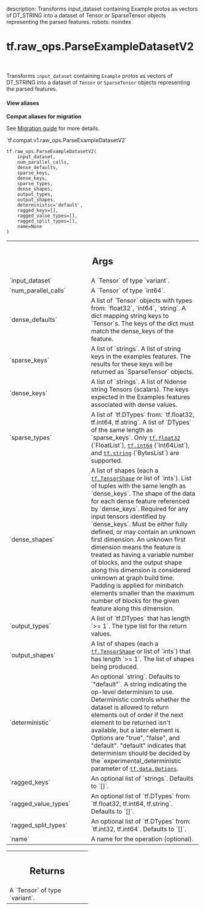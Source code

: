 description: Transforms input_dataset containing Example protos as vectors of DT_STRING into a dataset of Tensor or SparseTensor objects representing the parsed features.
robots: noindex

# tf.raw_ops.ParseExampleDatasetV2

<!-- Insert buttons and diff -->

<table class="tfo-notebook-buttons tfo-api nocontent" align="left">

</table>



Transforms `input_dataset` containing `Example` protos as vectors of DT_STRING into a dataset of `Tensor` or `SparseTensor` objects representing the parsed features.


<section class="expandable">
  <h4 class="showalways">View aliases</h4>
  <p>
<b>Compat aliases for migration</b>
<p>See
<a href="https://www.tensorflow.org/guide/migrate">Migration guide</a> for
more details.</p>
<p>`tf.compat.v1.raw_ops.ParseExampleDatasetV2`</p>
</p>
</section>

<pre class="devsite-click-to-copy prettyprint lang-py tfo-signature-link">
<code>tf.raw_ops.ParseExampleDatasetV2(
    input_dataset,
    num_parallel_calls,
    dense_defaults,
    sparse_keys,
    dense_keys,
    sparse_types,
    dense_shapes,
    output_types,
    output_shapes,
    deterministic=&#x27;default&#x27;,
    ragged_keys=[],
    ragged_value_types=[],
    ragged_split_types=[],
    name=None
)
</code></pre>



<!-- Placeholder for "Used in" -->


<!-- Tabular view -->
 <table class="responsive fixed orange">
<colgroup><col width="214px"><col></colgroup>
<tr><th colspan="2"><h2 class="add-link">Args</h2></th></tr>

<tr>
<td>
`input_dataset`<a id="input_dataset"></a>
</td>
<td>
A `Tensor` of type `variant`.
</td>
</tr><tr>
<td>
`num_parallel_calls`<a id="num_parallel_calls"></a>
</td>
<td>
A `Tensor` of type `int64`.
</td>
</tr><tr>
<td>
`dense_defaults`<a id="dense_defaults"></a>
</td>
<td>
A list of `Tensor` objects with types from: `float32`, `int64`, `string`.
A dict mapping string keys to `Tensor`s.
The keys of the dict must match the dense_keys of the feature.
</td>
</tr><tr>
<td>
`sparse_keys`<a id="sparse_keys"></a>
</td>
<td>
A list of `strings`.
A list of string keys in the examples features.
The results for these keys will be returned as `SparseTensor` objects.
</td>
</tr><tr>
<td>
`dense_keys`<a id="dense_keys"></a>
</td>
<td>
A list of `strings`.
A list of Ndense string Tensors (scalars).
The keys expected in the Examples features associated with dense values.
</td>
</tr><tr>
<td>
`sparse_types`<a id="sparse_types"></a>
</td>
<td>
A list of `tf.DTypes` from: `tf.float32, tf.int64, tf.string`.
A list of `DTypes` of the same length as `sparse_keys`.
Only <a href="../../tf.md#float32"><code>tf.float32</code></a> (`FloatList`), <a href="../../tf.md#int64"><code>tf.int64</code></a> (`Int64List`),
and <a href="../../tf.md#string"><code>tf.string</code></a> (`BytesList`) are supported.
</td>
</tr><tr>
<td>
`dense_shapes`<a id="dense_shapes"></a>
</td>
<td>
A list of shapes (each a <a href="../../tf/TensorShape.md"><code>tf.TensorShape</code></a> or list of `ints`).
List of tuples with the same length as `dense_keys`.
The shape of the data for each dense feature referenced by `dense_keys`.
Required for any input tensors identified by `dense_keys`.  Must be
either fully defined, or may contain an unknown first dimension.
An unknown first dimension means the feature is treated as having
a variable number of blocks, and the output shape along this dimension
is considered unknown at graph build time.  Padding is applied for
minibatch elements smaller than the maximum number of blocks for the
given feature along this dimension.
</td>
</tr><tr>
<td>
`output_types`<a id="output_types"></a>
</td>
<td>
A list of `tf.DTypes` that has length `>= 1`.
The type list for the return values.
</td>
</tr><tr>
<td>
`output_shapes`<a id="output_shapes"></a>
</td>
<td>
A list of shapes (each a <a href="../../tf/TensorShape.md"><code>tf.TensorShape</code></a> or list of `ints`) that has length `>= 1`.
The list of shapes being produced.
</td>
</tr><tr>
<td>
`deterministic`<a id="deterministic"></a>
</td>
<td>
An optional `string`. Defaults to `"default"`.
A string indicating the op-level determinism to use. Deterministic controls
whether the dataset is allowed to return elements out of order if the next
element to be returned isn't available, but a later element is. Options are
"true", "false", and "default". "default" indicates that determinism should be
decided by the `experimental_deterministic` parameter of <a href="../../tf/data/Options.md"><code>tf.data.Options</code></a>.
</td>
</tr><tr>
<td>
`ragged_keys`<a id="ragged_keys"></a>
</td>
<td>
An optional list of `strings`. Defaults to `[]`.
</td>
</tr><tr>
<td>
`ragged_value_types`<a id="ragged_value_types"></a>
</td>
<td>
An optional list of `tf.DTypes` from: `tf.float32, tf.int64, tf.string`. Defaults to `[]`.
</td>
</tr><tr>
<td>
`ragged_split_types`<a id="ragged_split_types"></a>
</td>
<td>
An optional list of `tf.DTypes` from: `tf.int32, tf.int64`. Defaults to `[]`.
</td>
</tr><tr>
<td>
`name`<a id="name"></a>
</td>
<td>
A name for the operation (optional).
</td>
</tr>
</table>



<!-- Tabular view -->
 <table class="responsive fixed orange">
<colgroup><col width="214px"><col></colgroup>
<tr><th colspan="2"><h2 class="add-link">Returns</h2></th></tr>
<tr class="alt">
<td colspan="2">
A `Tensor` of type `variant`.
</td>
</tr>

</table>


